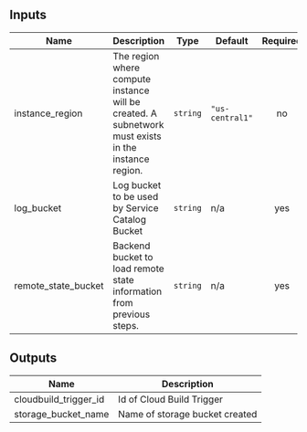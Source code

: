 <!-- BEGINNING OF PRE-COMMIT-TERRAFORM DOCS HOOK -->
## Inputs

| Name | Description | Type | Default | Required |
|------|-------------|------|---------|:--------:|
| instance\_region | The region where compute instance will be created. A subnetwork must exists in the instance region. | `string` | `"us-central1"` | no |
| log\_bucket | Log bucket to be used by Service Catalog Bucket | `string` | n/a | yes |
| remote\_state\_bucket | Backend bucket to load remote state information from previous steps. | `string` | n/a | yes |

## Outputs

| Name | Description |
|------|-------------|
| cloudbuild\_trigger\_id | Id of Cloud Build Trigger |
| storage\_bucket\_name | Name of storage bucket created |

<!-- END OF PRE-COMMIT-TERRAFORM DOCS HOOK -->
